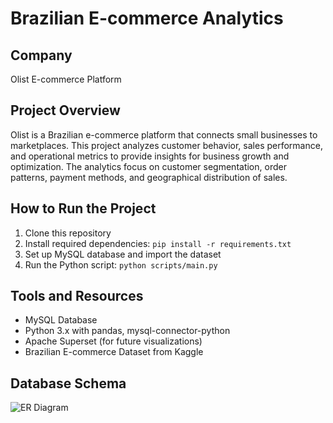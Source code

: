 # Brazilian E-commerce Analytics

## Company
Olist E-commerce Platform

## Project Overview
Olist is a Brazilian e-commerce platform that connects small businesses to marketplaces. This project analyzes customer behavior, sales performance, and operational metrics to provide insights for business growth and optimization. The analytics focus on customer segmentation, order patterns, payment methods, and geographical distribution of sales.

## How to Run the Project
1. Clone this repository
2. Install required dependencies: `pip install -r requirements.txt`
3. Set up MySQL database and import the dataset
4. Run the Python script: `python scripts/main.py`

## Tools and Resources
- MySQL Database
- Python 3.x with pandas, mysql-connector-python
- Apache Superset (for future visualizations)
- Brazilian E-commerce Dataset from Kaggle

## Database Schema
![ER Diagram](/https://github.com/Ve1zevul/DataVisualization_Assignment1/blob/main/data_vis_erd.pgerd.png?raw=true)
